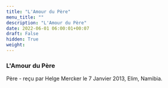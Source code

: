 ```yaml
---
title: "L'Amour du Père"
menu_title: ""
description: "L'Amour du Père"
date: 2022-06-01 06:00:01+00:07
draft: False
hidden: True
weight:
---
```

### L'Amour du Père

Père - reçu par Helge Mercker le 7 Janvier 2013, Elim, Namibia.



